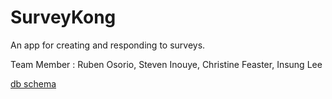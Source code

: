SurveyKong
==========

An app for creating and responding to surveys.

Team Member : Ruben Osorio, Steven Inouye, Christine Feaster, Insung Lee


[db schema](schema_first.png)
